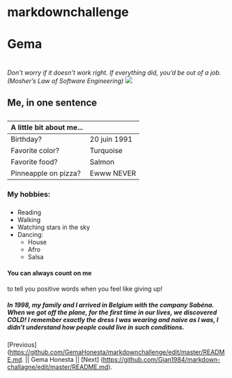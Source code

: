 # markdownchallenge
# Gema <h1>
<em>Don’t worry if it doesn’t work right. If everything did, you’d be out of a job. (Mosher’s Law of Software Engineering)</em>
<img src="DSC_0055.JPG"/>
## Me, in one sentence <h2>


|A little bit about me...|  |
|----------------------|-----|
|Birthday?             |20 juin 1991|
|Favorite color?       |Turquoise|
|Favorite food?        |Salmon|
|Pinneapple on pizza?|  Ewww NEVER    |

### My hobbies: <h3>

- Reading
- Walking
- Watching stars in the sky
- Dancing:
  - House 
  - Afro
  - Salsa
  
 #### You can always count on me  <h4>
  to tell you positive words when you feel like giving up!
 ##### In 1998, my family and I arrived in Belgium with the company Sabéna. When we got off the plane, for the first time in our lives, we discovered COLD! I remember exactly the dress I was wearing and naive as I was, I didn't understand how people could live in such conditions. <h5>

[Previous] (https://github.com/GemaHonesta/markdownchallenge/edit/master/README.md. || Gema Honesta || [Next] (https://github.com/Gian1984/markdown-challagne/edit/master/README.md).

  
